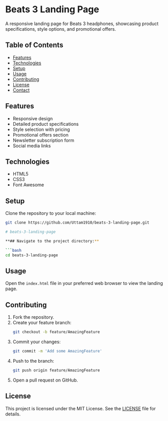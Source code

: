 # Beats 3 Landing Page

A responsive landing page for Beats 3 headphones, showcasing product specifications, style options, and promotional offers.

## Table of Contents
- [Features](#features)
- [Technologies](#technologies)
- [Setup](#setup)
- [Usage](#usage)
- [Contributing](#contributing)
- [License](#license)
- [Contact](#contact)

## Features
- Responsive design
- Detailed product specifications
- Style selection with pricing
- Promotional offers section
- Newsletter subscription form
- Social media links

## Technologies
- HTML5
- CSS3
- Font Awesome

## Setup
Clone the repository to your local machine:
```bash
git clone https://github.com/Uttam1910/beats-3-landing-page.git

# beats-3-landing-page

**## Navigate to the project directory:**

```bash
cd beats-3-landing-page
```

## Usage

Open the `index.html` file in your preferred web browser to view the landing page.

## Contributing

1. Fork the repository.
2. Create your feature branch: 
   ```bash
   git checkout -b feature/AmazingFeature
   ```
3. Commit your changes: 
   ```bash
   git commit -m 'Add some AmazingFeature'
   ```
4. Push to the branch: 
   ```bash
   git push origin feature/AmazingFeature
   ```
5. Open a pull request on GitHub.

## License

This project is licensed under the MIT License. See the [LICENSE](LICENSE) file for details.
